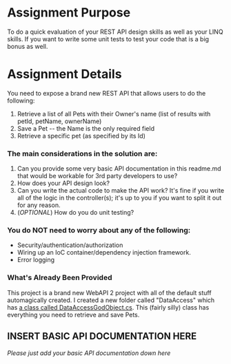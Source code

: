 # Assignment Purpose
To do a quick evaluation of your REST API design skills as well as your LINQ skills. If you want to write some unit tests to test your code that is a big bonus as well.

# Assignment Details
You need to expose a brand new REST API that allows users to do the following:
1) Retrieve a list of all Pets with their Owner's name (list of results with petId, petName, ownerName)
2) Save a Pet -- the Name is the only required field
3) Retrieve a specific pet (as specified by its Id)

### The main considerations in the solution are:
1) Can you provide some very basic API documentation in this readme.md that would be workable for 3rd party developers to use?
2) How does your API design look?
2) Can you write the actual code to make the API work? It's fine if you write all of the logic in the controller(s); it's up to you if you want to split it out for any reason.
3) (_OPTIONAL_) How do you do unit testing?

### You do NOT need to worry about any of the following:
* Security/authentication/authorization
* Wiring up an IoC container/dependency injection framework.
* Error logging

### What's Already Been Provided
This project is a brand new WebAPI 2 project with all of the default stuff automagically created. I created a new folder called "DataAccess" which has [a class called DataAccessGodObject.cs](https://github.com/jakejgordon/PetApi/blob/master/PetApi/DataAccess/DataAccessGodObject.cs). This (fairly silly) class has everything you need to retrieve and save Pets.

## INSERT BASIC API DOCUMENTATION HERE
_Please just add your basic API documentation down here_
